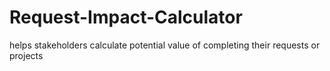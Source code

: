 # Request-Impact-Calculator
helps stakeholders calculate potential value of completing their requests or projects
